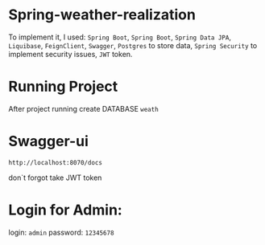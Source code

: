 # Spring-weather-realization


To implement it, I used: `Spring Boot`,
`Spring Boot`,
`Spring Data JPA`,
`Liquibase`,
`FeignClient`,
`Swagger`,
`Postgres` to store data, 
`Spring Security` to implement security issues, 
`JWT` token.


# Running Project

After project running create DATABASE `weath`


# Swagger-ui

`http://localhost:8070/docs`

don`t forgot take JWT token

# Login for Admin:
login: `admin` 
password: `12345678`






